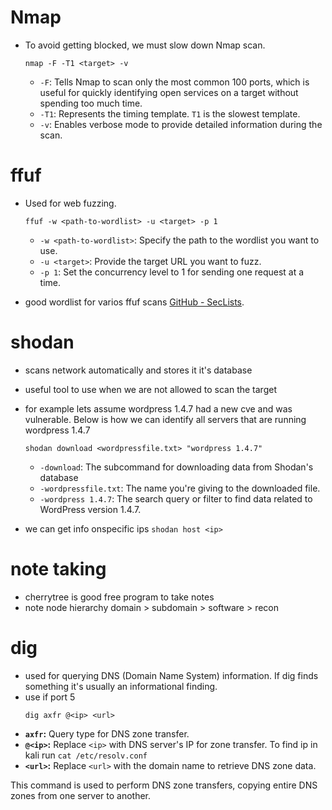 # Nmap

- To avoid getting blocked, we must slow down Nmap scan.

  ```
  nmap -F -T1 <target> -v
  ```

  - `-F`: Tells Nmap to scan only the most common 100 ports, which is useful for quickly identifying open services on a target without spending too much time.
  - `-T1`: Represents the timing template. `T1` is the slowest template.
  - `-v`: Enables verbose mode to provide detailed information during the scan.

# ffuf

- Used for web fuzzing.

  ```
  ffuf -w <path-to-wordlist> -u <target> -p 1
  ```

  - `-w <path-to-wordlist>`: Specify the path to the wordlist you want to use.
  - `-u <target>`: Provide the target URL you want to fuzz.
  - `-p 1`: Set the concurrency level to 1 for sending one request at a time.

- good wordlist for varios ffuf scans [GitHub - SecLists](https://github.com/danielmiessler/SecLists.git).

# shodan

- scans network automatically and stores it it's database
- useful tool to use when we are not allowed to scan the target
- for example lets assume wordpress 1.4.7 had a new cve and was vulnerable. Below is how we can identify all servers that are running wordpress 1.4.7

  ```
  shodan download <wordpressfile.txt> "wordpress 1.4.7"
  ```

  - `-download`: The subcommand for downloading data from Shodan's database
  - `-wordpressfile.txt`: The name you're giving to the downloaded file.
  - `-wordpress 1.4.7`: The search query or filter to find data related to WordPress version 1.4.7.

- we can get info onspecific ips `shodan host <ip>`

# note taking

- cherrytree is good free program to take notes
- note node hierarchy domain > subdomain > software > recon

# dig

- used for querying DNS (Domain Name System) information. If dig finds something it's usually an informational finding.
- use if port 5
  ```
  dig axfr @<ip> <url>
  ```
- **`axfr`:** Query type for DNS zone transfer.
- **`@<ip>`:** Replace `<ip>` with DNS server's IP for zone transfer. To find ip in kali run `cat /etc/resolv.conf`
- **`<url>`:** Replace `<url>` with the domain name to retrieve DNS zone data.

This command is used to perform DNS zone transfers, copying entire DNS zones from one server to another.
